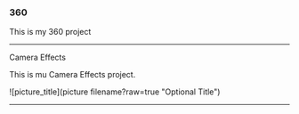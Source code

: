 ### 360

This is my 360 project

<script src="//360.vizor.io/scripts/embed.js" data-vizorurl="https://360.vizor.io/embed/v/lxvzl" ></script>

***

Camera Effects

This is mu Camera Effects project.

![picture_title](picture filename?raw=true "Optional Title")

***
